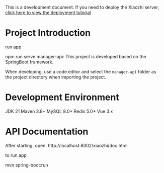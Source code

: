 This is a development document. If you need to deploy the Xiaozhi server, [click here to view the deployment tutorial](../../README.md#deployment-documentation)

# Project Introduction

run app

npm run serve
manager-api: This project is developed based on the SpringBoot framework.

When developing, use a code editor and select the `manager-api` folder as the project directory when importing the project.

# Development Environment

JDK 21
Maven 3.8+
MySQL 8.0+
Redis 5.0+
Vue 3.x

# API Documentation

After starting, open: http://localhost:8002/xiaozhi/doc.html

to run app

mvn spring-boot:run
